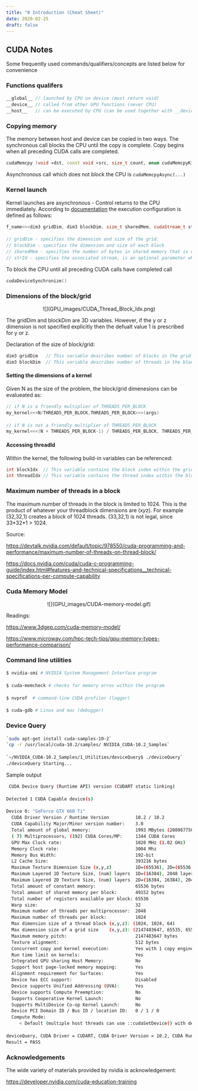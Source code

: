 ```yaml
---
title: "0 Introduction (Cheat Sheet)"
date: 2020-02-25
draft: false
---
```


## CUDA Notes

Some frequently used commands/qualifiers/concepts are listed below for convenience

### Functions qualifers

```.cu
__global__ // launched by CPU on device (must return void)
__device__ // called from other GPU functions (never CPU)
__host__   // can be executed by CPU (can be used together with __device__)
```

### Copying memory

The memory between host and device can be copied in two ways.
The synchronous call blocks the CPU until the copy is complete.
Copy begins when all preceding CUDA calls are completed.

```.cu
cudaMemcpy (void ∗dst, const void ∗src, size_t count, enum cudaMemcpyKind kind)
```

Asynchronous call which does not block the CPU is `cudaMemcpyAsync(...)`

### Kernel launch

Kernel launches are asynchronous - Control returns to the CPU immediately.
According to [documentation](https://docs.nvidia.com/cuda/cuda-c-programming-guide/#execution-configuration) the execution configuration is defined as follows:

```.cu
f_name<<<dim3 gridDim, dim3 blockDim, size_t sharedMem, cudaStream_t strId>>>(p1,... pN)

// gridDim - specifies the dimension and size of the grid.
// blockDim - specifies the dimension and size of each block
// sharedMem - specifies the number of bytes in shared memory that is dynamically allocated per block for this call in addition to the statically allocated memory.
// strId - specifies the associated stream, is an optional parameter which defaults to 0.
```

To block the CPU until all preceding CUDA calls have completed call

```.cu
cudaDeviceSynchronize()
```

### Dimensions of the block/grid

<center> ![](GPU_images/CUDA_Thread_Block_Idx.png) </center>

The gridDim and blockDim are 3D variables.
However, if the y or z dimension is not specified explicitly then the defualt value 1 is prescribed for y or z.

Declaration of the size of block/grid:

```.cu
dim3 gridDim   // This variable describes number of blocks in the grid in each dimension.
dim3 blockDim  // This variable describes number of threads in the block in each dimension.
```

#### Setting the dimensions of a kernel

Given N as the size of the problem, the block/grid dimenesions can be evalueated as:

```.cu
// if N is a friendly multiplier of THREADS_PER_BLOCK
my_kernel<<<N/THREADS_PER_BLOCK,THREADS_PER_BLOCK>>>(args)

// if N is not a friendly multiplier of THREADS_PER_BLOCK
my_kernel<<<(N + THREADS_PER_BLOCK-1) / THREADS_PER_BLOCK, THREADS_PER_BLOCK>>>(args);
```

#### Accessing threadId

Within the kernel, the following build-in variables can be referenced:

```.cu
int blockIdx  // This variable contains the block index within the grid.
int threadIdx // This variable contains the thread index within the block.
```

<!-- gridDim describes number of blocks in the grid.
blockDim describes number of threads in the block.
// dim3 dimBlock(blocksize, blocksize);
// dim3 dimGrid(N/dimBlock.x, N/dimBlock.y); -->

### Maximum number of threads in a block

The maximum number of threads in the block is limited to 1024. This is the product of whatever your threadblock dimensions are (x*y*z). For example (32,32,1) creates a block of 1024 threads. (33,32,1) is not legal, since 33\*32\*1 > 1024.

Source:

<https://devtalk.nvidia.com/default/topic/978550/cuda-programming-and-performance/maximum-number-of-threads-on-thread-block/>

<https://docs.nvidia.com/cuda/cuda-c-programming-guide/index.html#features-and-technical-specifications__technical-specifications-per-compute-capability>

### Cuda Memory Model

<center> ![](GPU_images/CUDA-memory-model.gif) </center>

Readings:

<https://www.3dgep.com/cuda-memory-model/>

<https://www.microway.com/hpc-tech-tips/gpu-memory-types-performance-comparison/>

### Command line utilities

```.sh
$ nvidia-smi # NVIDIA System Management Interface program

$ cuda-memcheck # checks for memory erros within the program

$ nvprof  # command-line CUDA profiler (logger)

$ cuda-gdb # Linux and mac (debugger)
```

### Device Query

```.sh
`sudo apt-get install cuda-samples-10-2`
`cp -r /usr/local/cuda-10.2/samples/ NVIDIA_CUDA-10.2_Samples`

`~/NVIDIA_CUDA-10.2_Samples/1_Utilities/deviceQuery$ ./deviceQuery`
./deviceQuery Starting...
```

Sample output

```.sh
 CUDA Device Query (Runtime API) version (CUDART static linking)

Detected 1 CUDA Capable device(s)

Device 0: "GeForce GTX 660 Ti"
  CUDA Driver Version / Runtime Version          10.2 / 10.2
  CUDA Capability Major/Minor version number:    3.0
  Total amount of global memory:                 1993 MBytes (2089877504 bytes)
  ( 7) Multiprocessors, (192) CUDA Cores/MP:     1344 CUDA Cores
  GPU Max Clock rate:                            1020 MHz (1.02 GHz)
  Memory Clock rate:                             3004 Mhz
  Memory Bus Width:                              192-bit
  L2 Cache Size:                                 393216 bytes
  Maximum Texture Dimension Size (x,y,z)         1D=(65536), 2D=(65536, 65536), 3D=(4096, 4096, 4096)
  Maximum Layered 1D Texture Size, (num) layers  1D=(16384), 2048 layers
  Maximum Layered 2D Texture Size, (num) layers  2D=(16384, 16384), 2048 layers
  Total amount of constant memory:               65536 bytes
  Total amount of shared memory per block:       49152 bytes
  Total number of registers available per block: 65536
  Warp size:                                     32
  Maximum number of threads per multiprocessor:  2048
  Maximum number of threads per block:           1024
  Max dimension size of a thread block (x,y,z): (1024, 1024, 64)
  Max dimension size of a grid size    (x,y,z): (2147483647, 65535, 65535)
  Maximum memory pitch:                          2147483647 bytes
  Texture alignment:                             512 bytes
  Concurrent copy and kernel execution:          Yes with 1 copy engine(s)
  Run time limit on kernels:                     Yes
  Integrated GPU sharing Host Memory:            No
  Support host page-locked memory mapping:       Yes
  Alignment requirement for Surfaces:            Yes
  Device has ECC support:                        Disabled
  Device supports Unified Addressing (UVA):      Yes
  Device supports Compute Preemption:            No
  Supports Cooperative Kernel Launch:            No
  Supports MultiDevice Co-op Kernel Launch:      No
  Device PCI Domain ID / Bus ID / location ID:   0 / 1 / 0
  Compute Mode:
     < Default (multiple host threads can use ::cudaSetDevice() with device simultaneously) >

deviceQuery, CUDA Driver = CUDART, CUDA Driver Version = 10.2, CUDA Runtime Version = 10.2, NumDevs = 1
Result = PASS
```

### Acknowledgements

The wide variety of materials provided by nvidia is acknowledgement:

<https://developer.nvidia.com/cuda-education-training>
